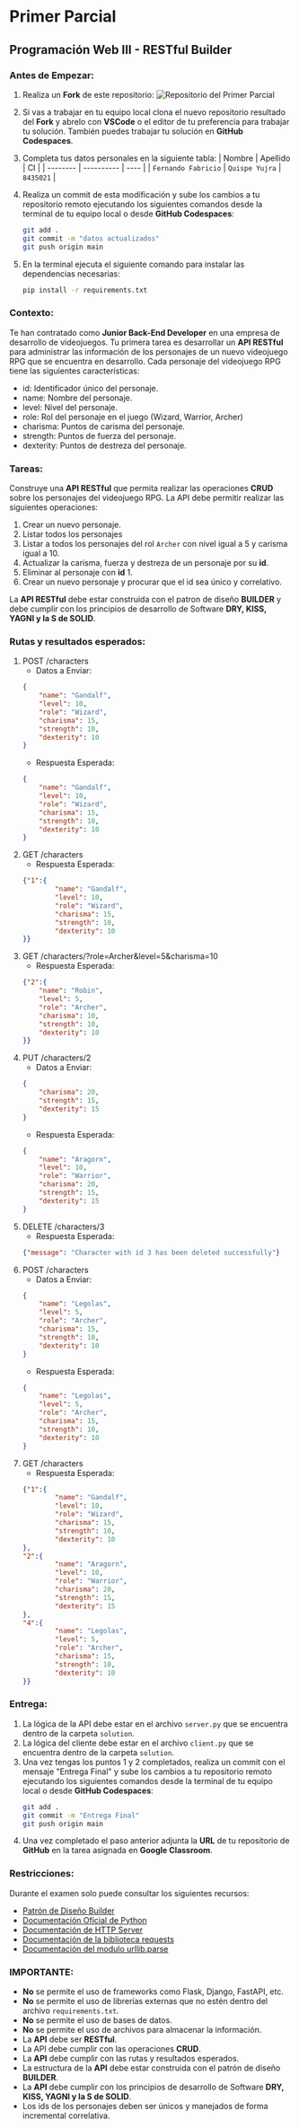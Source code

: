 # Primer Parcial
## Programación Web III - RESTful Builder

### Antes de Empezar:

1. Realiza un **Fork** de este repositorio:
![Repositorio del Primer Parcial](https://live.staticflickr.com/65535/53639387186_c1c829e40a_z.jpg)

1. Si vas a trabajar en tu equipo local clona el nuevo repositorio resultado del **Fork** y abrelo con **VSCode** o el editor de tu preferencia para trabajar tu solución. También puedes trabajar tu solución en **GitHub Codespaces**.

2. Completa tus datos personales en la siguiente tabla:
    | Nombre   | Apellido   | CI   |
    | -------- | ---------- | ---- |
    | `Fernando Fabricio` | `Quispe Yujra` | `8435021` |

3. Realiza un commit de esta modificación y sube los cambios a tu repositorio remoto ejecutando los siguientes comandos desde la terminal de tu equipo local o desde **GitHub Codespaces**:
    ```bash
    git add .
    git commit -m "datos actualizados"
    git push origin main
    ```
4. En la terminal ejecuta el siguiente comando para instalar las dependencias necesarias:
    ```bash
    pip install -r requirements.txt
    ```

### Contexto:

Te han contratado como **Junior Back-End Developer** en una empresa de desarrollo de videojuegos. Tu primera tarea es desarrollar un **API RESTful** para administrar las información de los personajes de un nuevo videojuego RPG que se encuentra en desarrollo. Cada personaje del videojuego RPG tiene las siguientes características:

- id: Identificador único del personaje.
- name: Nombre del personaje.
- level: Nivel del personaje.
- role: Rol del personaje en el juego (Wizard, Warrior, Archer)
- charisma: Puntos de carisma del personaje.
- strength: Puntos de fuerza del personaje.
- dexterity: Puntos de destreza del personaje. 


### Tareas:
Construye una **API RESTful** que permita realizar las operaciones **CRUD** sobre los personajes del videojuego RPG. La API debe permitir realizar las siguientes operaciones:

1. Crear un nuevo personaje.
2. Listar todos los personajes
3. Listar a todos los personajes del rol `Archer` con nivel igual a 5 y carisma igual a 10.
4. Actualizar la carisma, fuerza y destreza de un personaje por su **id**.
5. Eliminar al personaje con **id** 1.
6. Crear un nuevo personaje y procurar que el id sea único y correlativo.

La **API RESTful** debe estar construida con el patron de diseño **BUILDER** y debe cumplir con los principios de desarrollo de Software **DRY, KISS, YAGNI y la S de SOLID**.

### Rutas y resultados esperados:

1. POST /characters
    - Datos a Enviar:
    ```json
    {
        "name": "Gandalf",
        "level": 10,
        "role": "Wizard",
        "charisma": 15,
        "strength": 10,
        "dexterity": 10
    }
    ```
    - Respuesta Esperada:
    ```json
    {
        "name": "Gandalf",
        "level": 10,
        "role": "Wizard",
        "charisma": 15,
        "strength": 10,
        "dexterity": 10
    }
    ```
2. GET /characters
    - Respuesta Esperada:
    ```json    
    {"1":{
            "name": "Gandalf",
            "level": 10,
            "role": "Wizard",
            "charisma": 15,
            "strength": 10,
            "dexterity": 10
    }}
    ```
3. GET /characters/?role=Archer&level=5&charisma=10
   - Respuesta Esperada:
    ```json
    {"2":{
        "name": "Robin",
        "level": 5,
        "role": "Archer",
        "charisma": 10,
        "strength": 10,
        "dexterity": 10
    }}
    ```
4. PUT /characters/2
   - Datos a Enviar:
    ```json
    {
        "charisma": 20,
        "strength": 15,
        "dexterity": 15
    }
    ```
    - Respuesta Esperada:
    ```json
    {
        "name": "Aragorn",
        "level": 10,
        "role": "Warrior",
        "charisma": 20,
        "strength": 15,
        "dexterity": 15
    }
    ```
5.  DELETE /characters/3
    - Respuesta Esperada:
    ```json
    {"message": "Character with id 3 has been deleted successfully"}
    ```
6. POST /characters
    - Datos a Enviar:
    ```json
    {
        "name": "Legolas",
        "level": 5,
        "role": "Archer",
        "charisma": 15,
        "strength": 10,
        "dexterity": 10
    }
    ```
    - Respuesta Esperada:
    ```json
    {
        "name": "Legolas",
        "level": 5,
        "role": "Archer",
        "charisma": 15,
        "strength": 10,
        "dexterity": 10
    }
    ```
7. GET /characters
    - Respuesta Esperada:
    ```json    
    {"1":{
            "name": "Gandalf",
            "level": 10,
            "role": "Wizard",
            "charisma": 15,
            "strength": 10,
            "dexterity": 10
    },
    "2":{
            "name": "Aragorn",
            "level": 10,
            "role": "Warrior",
            "charisma": 20,
            "strength": 15,
            "dexterity": 15
    },
    "4":{
            "name": "Legolas",
            "level": 5,
            "role": "Archer",
            "charisma": 15,
            "strength": 10,
            "dexterity": 10
    }}
    ```

### Entrega:
1. La lógica de la API debe estar en el archivo `server.py` que se encuentra dentro de la carpeta `solution`.
2. La lógica del cliente debe estar en el archivo `client.py` que se encuentra dentro de la carpeta `solution`.
3. Una vez tengas los puntos 1 y 2 completados, realiza un commit con el mensaje "Entrega Final" y sube los cambios a tu repositorio remoto ejecutando los siguientes comandos desde la terminal de tu equipo local o desde **GitHub Codespaces**:
    ```bash
    git add .
    git commit -m "Entrega Final"
    git push origin main
    ```
4. Una vez completado el paso anterior adjunta la **URL** de tu repositorio de **GitHub** en la tarea asignada en **Google Classroom**. 

### Restricciones:

Durante el examen solo puede consultar los siguientes recursos:
- [Patrón de Diseño Builder](https://refactoring.guru/es/design-patterns/builder)
- [Documentación Oficial de Python](https://docs.python.org/3/)
- [Documentación de HTTP Server](https://docs.python.org/3/library/http.server.html)
- [Documentación de la biblioteca requests](https://requests.readthedocs.io/en/latest/)
- [Documentación del modulo urllib.parse](https://docs.python.org/3/library/urllib.parse.html#urllib.parse.parse_qs)


### IMPORTANTE: 
- **No** se permite el uso de frameworks como Flask, Django, FastAPI, etc.
- **No** se permite el uso de librerías externas que no estén dentro del archivo `requirements.txt`.
- **No** se permite el uso de bases de datos.
- **No** se permite el uso de archivos para almacenar la información.
- La **API** debe ser **RESTful**.
- La API debe cumplir con las operaciones **CRUD**.
- La **API** debe cumplir con las rutas y resultados esperados.
- La estructura de la **API** debe estar construida con el patrón de diseño **BUILDER**.
- La **API** debe cumplir con los principios de desarrollo de Software **DRY, KISS, YAGNI y la S de SOLID**.
- Los ids de los personajes deben ser únicos y manejados de forma incremental correlativa.
